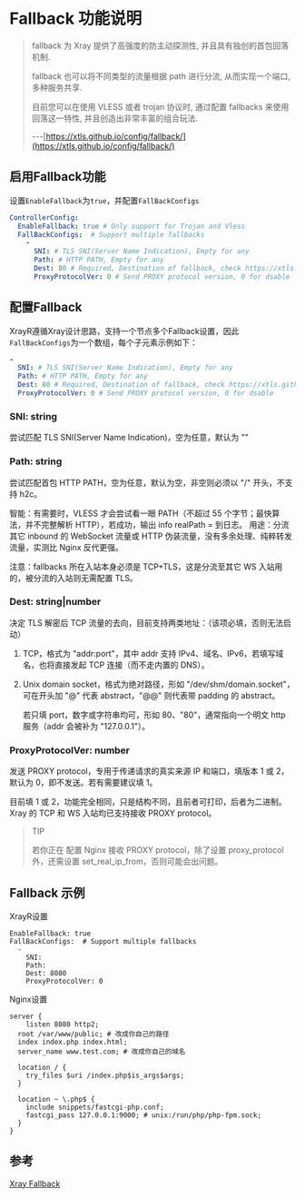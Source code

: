 # Fallback 功能说明

> fallback 为 Xray 提供了高强度的防主动探测性, 并且具有独创的首包回落机制.
>
> fallback 也可以将不同类型的流量根据 path 进行分流, 从而实现一个端口, 多种服务共享.
>
> 目前您可以在使用 VLESS 或者 trojan 协议时, 通过配置 fallbacks 来使用回落这一特性, 并且创造出非常丰富的组合玩法.
>
> ---[https://xtls.github.io/config/fallback/](https://xtls.github.io/config/fallback/)

## 启用Fallback功能

设置`EnableFallback`为`true`，并配置`FallBackConfigs`

```yaml
ControllerConfig:
  EnableFallback: true # Only support for Trojan and Vless
  FallBackConfigs:  # Support multiple fallbacks
    -
      SNI: # TLS SNI(Server Name Indication), Empty for any
      Path: # HTTP PATH, Empty for any
      Dest: 80 # Required, Destination of fallback, check https://xtls.github.io/config/fallback/ for details.
      ProxyProtocolVer: 0 # Send PROXY protocol version, 0 for dsable
```

## 配置Fallback

XrayR遵循Xray设计思路，支持一个节点多个Fallback设置，因此`FallBackConfigs`为一个数组，每个子元素示例如下：

```yaml
-
  SNI: # TLS SNI(Server Name Indication), Empty for any
  Path: # HTTP PATH, Empty for any
  Dest: 80 # Required, Destination of fallback, check https://xtls.github.io/config/fallback/ for details.
  ProxyProtocolVer: 0 # Send PROXY protocol version, 0 for dsable
```

### SNI: string

尝试匹配 TLS SNI\(Server Name Indication\)，空为任意，默认为 ""

### Path: string

尝试匹配首包 HTTP PATH，空为任意，默认为空，非空则必须以 "/" 开头，不支持 h2c。

智能：有需要时，VLESS 才会尝试看一眼 PATH（不超过 55 个字节；最快算法，并不完整解析 HTTP），若成功，输出 info realPath = 到日志。 用途：分流其它 inbound 的 WebSocket 流量或 HTTP 伪装流量，没有多余处理、纯粹转发流量，实测比 Nginx 反代更强。

注意：fallbacks 所在入站本身必须是 TCP+TLS，这是分流至其它 WS 入站用的，被分流的入站则无需配置 TLS。

### Dest: string\|number

决定 TLS 解密后 TCP 流量的去向，目前支持两类地址：（该项必填，否则无法启动）

1. TCP，格式为 "addr:port"，其中 addr 支持 IPv4、域名、IPv6，若填写域名，也将直接发起 TCP 连接（而不走内置的 DNS）。
2. Unix domain socket，格式为绝对路径，形如 "/dev/shm/domain.socket"，可在开头加 "@" 代表 abstract，"@@" 则代表带 padding 的 abstract。

   若只填 port，数字或字符串均可，形如 80、"80"，通常指向一个明文 http 服务（addr 会被补为 "127.0.0.1"）。

### ProxyProtocolVer: number

发送 PROXY protocol，专用于传递请求的真实来源 IP 和端口，填版本 1 或 2，默认为 0，即不发送。若有需要建议填 1。

目前填 1 或 2，功能完全相同，只是结构不同，且前者可打印，后者为二进制。Xray 的 TCP 和 WS 入站均已支持接收 PROXY protocol。

> TIP
>
> 若你正在 配置 Nginx 接收 PROXY protocol，除了设置 proxy\_protocol 外，还需设置 set\_real\_ip\_from，否则可能会出问题。

## Fallback 示例

XrayR设置

```text
EnableFallback: true
FallBackConfigs:  # Support multiple fallbacks
  -
    SNI:
    Path:
    Dest: 8080
    ProxyProtocolVer: 0
```

Nginx设置

```text
server {  
    listen 8080 http2;
  root /var/www/public; # 改成你自己的路径
  index index.php index.html;
  server_name www.test.com; # 改成你自己的域名

  location / {
    try_files $uri /index.php$is_args$args;
  }

  location ~ \.php$ {
    include snippets/fastcgi-php.conf;
    fastcgi_pass 127.0.0.1:9000; # unix:/run/php/php-fpm.sock;
  }
}
```

## 参考

[Xray Fallback](https://xtls.github.io/config/fallback/)

